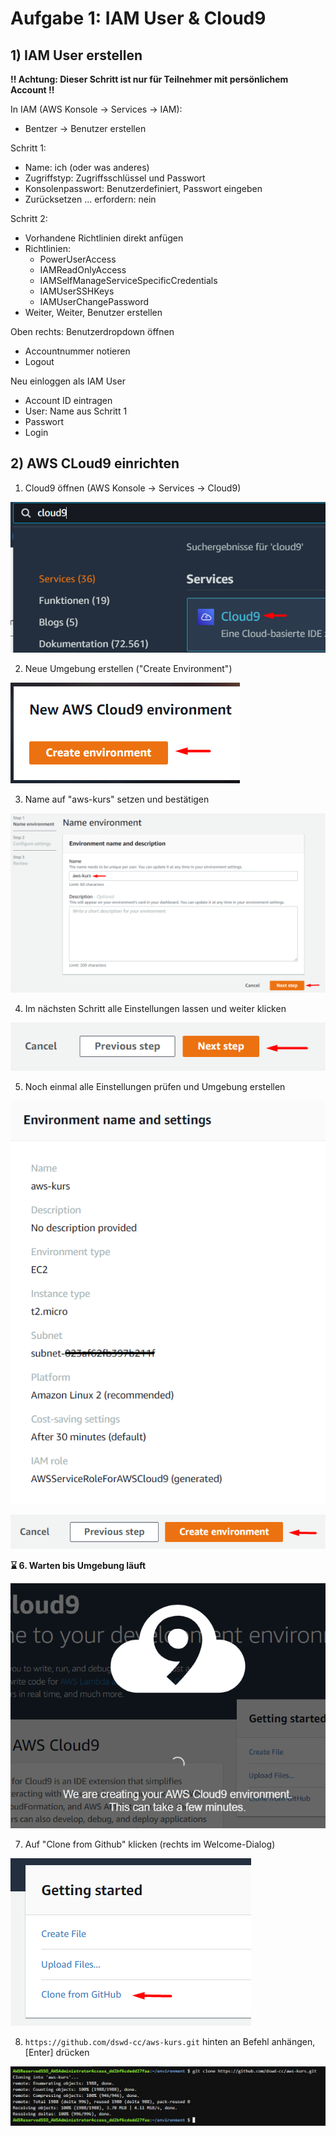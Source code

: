 # Aufgabe 1: IAM User & Cloud9

## 1) IAM User erstellen

**‼️ Achtung: Dieser Schritt ist nur für Teilnehmer mit persönlichem Account ‼️**

In IAM (AWS Konsole -> Services -> IAM):
- Bentzer -> Benutzer erstellen

Schritt 1:
- Name: ich (oder was anderes)
- Zugriffstyp: Zugriffsschlüssel und Passwort
- Konsolenpasswort: Benutzerdefiniert, Passwort eingeben
- Zurücksetzen ... erfordern: nein

Schritt 2:
- Vorhandene Richtlinien direkt anfügen
- Richtlinien:
  - PowerUserAccess
  - IAMReadOnlyAccess
  - IAMSelfManageServiceSpecificCredentials
  - IAMUserSSHKeys
  - IAMUserChangePassword
- Weiter, Weiter, Benutzer erstellen

Oben rechts: Benutzerdropdown öffnen
- Accountnummer notieren
- Logout

Neu einloggen als IAM User
- Account ID eintragen
- User: Name aus Schritt 1
- Passwort
- Login


## 2) AWS CLoud9 einrichten

1. Cloud9 öffnen (AWS Konsole -> Services -> Cloud9)

![image](_img/cloud9-1.png)

2. Neue Umgebung erstellen ("Create Environment")

![image](_img/cloud9-2.png)

3. Name auf "aws-kurs" setzen und bestätigen

![image](_img/cloud9-3.png)

4. Im nächsten Schritt alle Einstellungen lassen und weiter klicken

![image](_img/cloud9-4.png)

5. Noch einmal alle Einstellungen prüfen und Umgebung erstellen

![image](_img/cloud9-5.png)

![image](_img/cloud9-6.png)

**:hourglass: 6. Warten bis Umgebung läuft**

![image](_img/cloud9-7.png)

7. Auf "Clone from Github" klicken (rechts im Welcome-Dialog)

![image](_img/cloud9-8.png)

8. `https://github.com/dswd-cc/aws-kurs.git` hinten an Befehl anhängen, [Enter] drücken

![image](_img/cloud9-9.png)